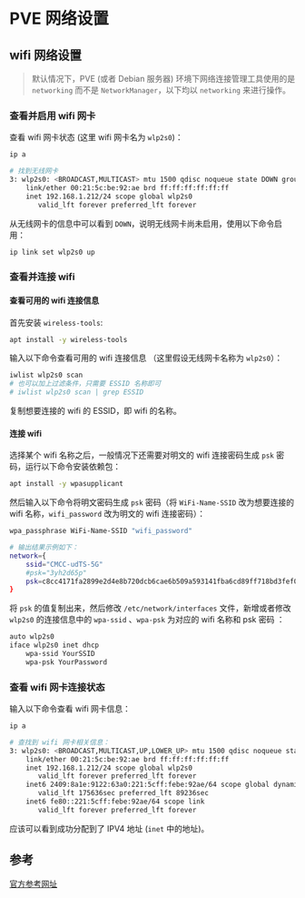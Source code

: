 # PVE 网络设置

## wifi 网络设置

> 默认情况下，PVE (或者 Debian 服务器) 环境下网络连接管理工具使用的是 `networking` 而不是 `NetworkManager`，以下均以 `networking` 来进行操作。

### 查看并启用 wifi 网卡

查看 wifi 网卡状态 (这里 wifi 网卡名为 `wlp2s0`)：

```sh
ip a

# 找到无线网卡
3: wlp2s0: <BROADCAST,MULTICAST> mtu 1500 qdisc noqueue state DOWN group default qlen 1000
    link/ether 00:21:5c:be:92:ae brd ff:ff:ff:ff:ff:ff
    inet 192.168.1.212/24 scope global wlp2s0
       valid_lft forever preferred_lft forever
```

从无线网卡的信息中可以看到 `DOWN`，说明无线网卡尚未启用，使用以下命令启用：

```sh
ip link set wlp2s0 up
```

### 查看并连接 wifi

#### 查看可用的 wifi 连接信息

首先安装 `wireless-tools`:

```sh
apt install -y wireless-tools
```

输入以下命令查看可用的 wifi 连接信息 （这里假设无线网卡名称为 `wlp2s0`）：

```sh
iwlist wlp2s0 scan
# 也可以加上过滤条件，只需要 ESSID 名称即可
# iwlist wlp2s0 scan | grep ESSID
```

复制想要连接的 wifi 的 ESSID，即 wifi 的名称。

#### 连接 wifi

选择某个 wifi 名称之后，一般情况下还需要对明文的 wifi 连接密码生成 `psk` 密码，运行以下命令安装依赖包：

```sh
apt install -y wpasupplicant
```

然后输入以下命令将明文密码生成 `psk` 密码（将 `WiFi-Name-SSID` 改为想要连接的 wifi 名称，`wifi_password` 改为明文的 wifi 连接密码）：

```sh
wpa_passphrase WiFi-Name-SSID "wifi_password"

# 输出结果示例如下：
network={
	ssid="CMCC-udTS-5G"
	#psk="3yh2d65p"
	psk=c8cc4171fa2899e2d4e8b720dcb6cae6b509a593141fba6cd89ff718bd3fef09
}
```

将 `psk` 的值复制出来，然后修改 `/etc/network/interfaces` 文件，新增或者修改 `wlp2s0` 的连接信息中的 `wpa-ssid` 、`wpa-psk` 为对应的 wifi 名称和 psk 密码 ：

```sh
auto wlp2s0
iface wlp2s0 inet dhcp
    wpa-ssid YourSSID
    wpa-psk YourPassword
```

### 查看 wifi 网卡连接状态

输入以下命令查看 wifi 网卡信息：

```sh
ip a

# 查找到 wifi 网卡相关信息：
3: wlp2s0: <BROADCAST,MULTICAST,UP,LOWER_UP> mtu 1500 qdisc noqueue state UP group default qlen 1000
    link/ether 00:21:5c:be:92:ae brd ff:ff:ff:ff:ff:ff
    inet 192.168.1.212/24 scope global wlp2s0
       valid_lft forever preferred_lft forever
    inet6 2409:8a1e:9122:63a0:221:5cff:febe:92ae/64 scope global dynamic mngtmpaddr
       valid_lft 175636sec preferred_lft 89236sec
    inet6 fe80::221:5cff:febe:92ae/64 scope link
       valid_lft forever preferred_lft forever
```

应该可以看到成功分配到了 IPV4 地址 (`inet` 中的地址)。

## 参考

[官方参考网址](https://pve.proxmox.com/wiki/Network_Configuration#_default_configuration_using_a_bridge)

